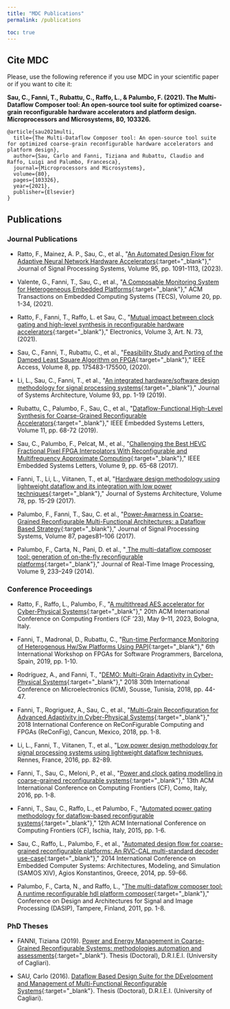 ```yaml
---
title: "MDC Publications"
permalink: /publications

toc: true
---
```


## Cite MDC

Please, use the following reference if you use MDC in your scientific paper or if you want to cite it:

**Sau, C., Fanni, T., Rubattu, C., Raffo, L., & Palumbo, F. (2021). The Multi-Dataflow Composer tool: An open-source tool suite for optimized coarse-grain reconfigurable hardware accelerators and platform design. Microprocessors and Microsystems, 80, 103326.**

```
@article{sau2021multi,
  title={The Multi-Dataflow Composer tool: An open-source tool suite for optimized coarse-grain reconfigurable hardware accelerators and platform design},
  author={Sau, Carlo and Fanni, Tiziana and Rubattu, Claudio and Raffo, Luigi and Palumbo, Francesca},
  journal={Microprocessors and Microsystems},
  volume={80},
  pages={103326},
  year={2021},
  publisher={Elsevier}
}
```


## Publications

### Journal Publications
* Ratto, F., Mainez, A. P., Sau, C., et al., "[An Automated Design Flow for Adaptive Neural Network Hardware Accelerators](https://link.springer.com/article/10.1007/s11265-023-01855-x){:target="_blank"},"  Journal of Signal Processing Systems, Volume 95, pp. 1091-1113, (2023).

* Valente, G., Fanni, T., Sau, C., et al., "[A Composable Monitoring System for Heterogeneous Embedded Platforms](https://dl.acm.org/doi/pdf/10.1145/3461647){:target="_blank"}," ACM Transactions on Embedded Computing Systems (TECS), Volume 20, pp. 1-34, (2021).

* Ratto, F., Fanni, T., Raffo, L. et Sau, C., "[Mutual impact between clock gating and high-level synthesis in reconfigurable hardware accelerators](https://www.mdpi.com/2079-9292/10/1/73){:target="_blank"}," Electronics, Volume 3, Art. N. 73, (2021).

* Sau, C., Fanni, T., Rubattu, C., et al., "[Feasibility Study and Porting of the Damped Least Square Algorithm on FPGA](https://ieeexplore.ieee.org/stamp/stamp.jsp?arnumber=9201272){:target="_blank"}," IEEE Access, Volume 8, pp. 175483-175500, (2020).

* Li, L., Sau, C., Fanni, T., et al., "[An integrated hardware/software design methodology for signal processing systems](https://www.sciencedirect.com/science/article/pii/S1383762118301735){:target="_blank"}," Journal of Systems Architecture, Volume 93, pp. 1-19 (2019). 

* Rubattu, C., Palumbo, F., Sau, C., et al., "[Dataflow-Functional High-Level Synthesis for Coarse-Grained Reconfigurable Accelerators](https://ieeexplore.ieee.org/abstract/document/8543666){:target="_blank"}," IEEE Embedded Systems Letters, Volume 11, pp. 68-72 (2019).

*  Sau, C., Palumbo, F., Pelcat, M., et al., "[Challenging the Best HEVC Fractional Pixel FPGA Interpolators With Reconfigurable and Multifrequency Approximate Computing](https://ieeexplore.ieee.org/stamp/stamp.jsp?arnumber=7932478){:target="_blank"}," IEEE Embedded Systems Letters, Volume 9, pp. 65-68 (2017).

* Fanni, T., Li, L., Viitanen, T., et al, "[Hardware design methodology using lightweight dataflow and its integration with low power techniques](https://www.sciencedirect.com/science/article/pii/S1383762116302831){:target="_blank"}," Journal of Systems Architecture, Volume 78, pp. 15-29 (2017). 

* Palumbo, F., Fanni, T., Sau, C. et al., "[Power-Awarness in Coarse-Grained Reconfigurable Multi-Functional Architectures: a Dataflow Based Strategy](https://link.springer.com/article/10.1007/s11265-016-1106-9){:target="_blank"},"  Journal of Signal Processing Systems, Volume 87, pages81–106 (2017).

* Palumbo, F., Carta, N., Pani, D. et al., "[ The multi-dataflow composer tool: generation of on-the-fly reconfigurable platforms](https://link.springer.com/article/10.1007/s11554-012-0284-3){:target="_blank"},"  Journal of Real-Time Image Processing, Volume 9, 233–249 (2014).

### Conference Proceedings
* Ratto, F., Raffo, L., Palumbo, F., "[A multithread AES accelerator for Cyber-Physical Systems](https://arxiv.org/pdf/2306.10788.pdf){:target="_blank"}," 20th ACM International Conference on Computing Frontiers (CF ’23), May 9–11, 2023, Bologna, Italy.

* Fanni, T., Madronal, D., Rubattu, C., "[Run-time Performance Monitoring of Heterogenous Hw/Sw Platforms Using PAPI](https://ieeexplore.ieee.org/abstract/document/8891817){:target="_blank"}," 6th International Workshop on FPGAs for Software Programmers, Barcelona, Spain, 2019, pp. 1-10.

* Rodríguez, A., and Fanni, T., "[DEMO: Multi-Grain Adaptivity in Cyber-Physical Systems](https://ieeexplore.ieee.org/document/8704058){:target="_blank"}," 2018 30th International Conference on Microelectronics (ICM), Sousse, Tunisia, 2018, pp. 44-47.

* Fanni, T., Rogriguez, A., Sau, C., et al., "[Multi-Grain Reconfiguration for Advanced Adaptivity in Cyber-Physical Systems](https://ieeexplore.ieee.org/document/8641705){:target="_blank"}," 2018 International Conference on ReConFigurable Computing and FPGAs (ReConFig), Cancun, Mexico, 2018, pp. 1-8.

* Li, L., Fanni, T., Viitanen, T., et al., "[Low power design methodology for signal processing systems using lightweight dataflow techniques](https://ieeexplore.ieee.org/abstract/document/7853801), Rennes, France, 2016, pp. 82-89.

* Fanni, T., Sau, C., Meloni, P., et al., "[Power and clock gating modelling in coarse-grained reconfigurable systems](https://dl.acm.org/doi/pdf/10.1145/2903150.2911713){:target="_blank"}," 13th ACM International Conference on Computing Frontiers (CF), Como, Italy, 2016, pp. 1-8.

* Fanni, T., Sau, C., Raffo, L., et Palumbo, F., "[Automated power gating methodology for dataflow-based reconfigurable systems](https://dl.acm.org/doi/pdf/10.1145/2742854.2747285){:target="_blank"}," 12th ACM International Conference on Computing Frontiers (CF), Ischia, Italy, 2015, pp. 1-6.

* Sau, C., Raffo, L., Palumbo, F., et al., "[Automated design flow for coarse-grained reconfigurable platforms: An RVC-CAL multi-standard decoder use-case](https://ieeexplore.ieee.org/abstract/document/6893195){:target="_blank"}," 2014 International Conference on Embedded Computer Systems: Architectures, Modeling, and Simulation (SAMOS XIV), Agios Konstantinos, Greece, 2014, pp. 59-66.

* Palumbo, F., Carta, N., and Raffo, L., "[The multi-dataflow composer tool: A runtime reconfigurable hdl platform composer](https://ieeexplore.ieee.org/document/6136876){:target="_blank"}," Conference on Design and Architectures for Signal and Image Processing (DASIP), Tampere, Finland, 2011,  pp. 1-8.


### PhD Theses

* FANNI, Tiziana (2019). [Power and Energy Management in Coarse-Grained Reconfigurable Systems: methodologies,automation and assessments](http://hdl.handle.net/11584/260390){:target="_blank"}. Thesis (Doctoral), D.R.I.E.I. (University of Cagliari).


* SAU, Carlo (2016). [Dataflow Based Design Suite for the DEvelopment and Management of Multi-Functional Reconfigurable Systems](){:target="_blank"}. Thesis (Doctoral), D.R.I.E.I. (University of Cagliari).
